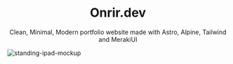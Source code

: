 <center><h1>Onrir.dev</h1></center>
<center>Clean, Minimal, Modern portfolio website made with Astro, Alpine, Tailwind and MerakiUI</center>

![standing-ipad-mockup](https://github.com/onrirr/onrir.dev/assets/110777803/bbcafcb9-ee76-4229-9aa4-f780bc3cd4dc)

